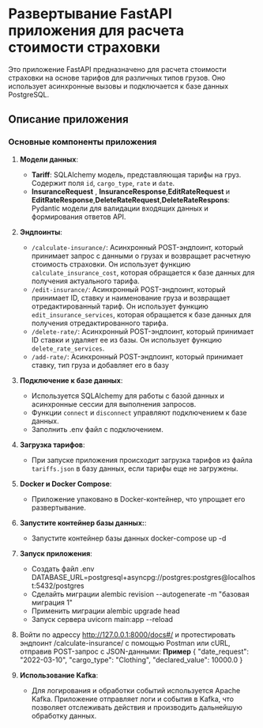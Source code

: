 # Развертывание FastAPI приложения для расчета стоимости страховки

Это приложение FastAPI предназначено для расчета стоимости страховки на основе тарифов для различных типов грузов. Оно использует асинхронные вызовы и подключается к базе данных PostgreSQL.

## Описание приложения

### Основные компоненты приложения

1. **Модели данных**:
   - **Tariff**: SQLAlchemy модель, представляющая тарифы на груз. Содержит поля `id`, `cargo_type`, `rate` и `date`.
   - **InsuranceRequest** , **InsuranceResponse**,**EditRateRequest** и **EditRateResponse**,**DeleteRateRequest**,**DeleteRateRespons**: Pydantic модели для валидации входящих данных и формирования ответов API.

2. **Эндпоинты**:
   - `/calculate-insurance/`: Асинхронный POST-эндпоинт, который принимает запрос с данными о грузах и возвращает расчетную стоимость страховки. Он использует функцию `calculate_insurance_cost`, которая обращается к базе данных для получения актуального тарифа.
   - `/edit-insurance/`: Асинхронный POST-эндпоинт, который принимает ID, ставку и наименование груза и возвращает отредактированный тариф. Он использует функцию `edit_insurance_services`, которая обращается к базе данных для получения отредактированного тарифа.
   - `/delete-rate/`: Асинхронный POST-эндпоинт, который принимает ID ставки и удаляет ее из базы. Он использует функцию `delete_rate_services`.
   - `/add-rate/`: Асинхронный POST-эндпоинт, который принимает ставку, тип груза и добавляет его в базу
3. **Подключение к базе данных**:
   - Используется SQLAlchemy для работы с базой данных и асинхронные сессии для выполнения запросов.
   - Функции `connect` и `disconnect` управляют подключением к базе данных.
   - Заполнить .env файл с подключением.
4. **Загрузка тарифов**:
   - При запуске приложения происходит загрузка тарифов из файла `tariffs.json` в базу данных, если тарифы еще не загружены.

5. **Docker и Docker Compose**:
   - Приложение упаковано в Docker-контейнер, что упрощает его развертывание.

6. **Запустите контейнер базы данных:**:
     - Запустите контейнер базы данных docker-compose up -d
7. **Запуск приложения**:
     - Создать файл .env DATABASE_URL=postgresql+asyncpg://postgres:postgres@localhost:5432/postgres
     - Сделайть миграции alembic revision --autogenerate -m "базовая миграция 1"
     - Применить миграции alembic upgrade head 
     - Запуск сервера uvicorn main:app --reload  
8.  Войти по адрессу http://127.0.0.1:8000/docs#/ и протестировать эндпоинт /calculate-insurance/ с помощью Postman или cURL, отправив POST-запрос с JSON-данными:
    **Пример**
{
  "date_request": "2022-03-10",
  "cargo_type": "Clothing",
  "declared_value": 10000.0
}
9. **Использование Kafka**:
   - Для логирования и обработки событий используется Apache Kafka. Приложение отправляет логи и события в Kafka, что позволяет отслеживать действия и производить дальнейшую обработку данных.
